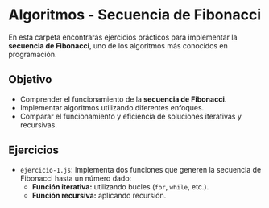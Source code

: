# Algoritmos - Secuencia de Fibonacci

En esta carpeta encontrarás ejercicios prácticos para implementar la **secuencia de Fibonacci**, uno de los algoritmos más conocidos en programación.

## Objetivo

- Comprender el funcionamiento de la **secuencia de Fibonacci**.
- Implementar algoritmos utilizando diferentes enfoques.
- Comparar el funcionamiento y eficiencia de soluciones iterativas y recursivas.

## Ejercicios

- `ejercicio-1.js`: Implementa dos funciones que generen la secuencia de Fibonacci hasta un número dado:
  - **Función iterativa:** utilizando bucles (`for`, `while`, etc.).
  - **Función recursiva:** aplicando recursión.
